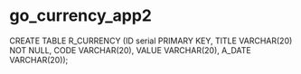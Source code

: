 # go_currency_app2

CREATE TABLE R_CURRENCY (ID serial PRIMARY KEY, TITLE VARCHAR(20) NOT NULL, CODE VARCHAR(20), VALUE VARCHAR(20), A_DATE VARCHAR(20));